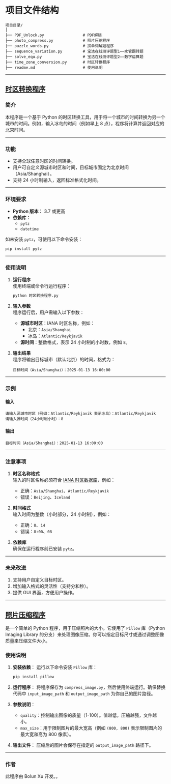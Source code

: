 # 项目文件结构
```
项目目录/
│
├── PDF_Unlock.py                 # PDF解锁
├── photo_compress.py             # 照片压缩程序
├── puzzle_words.py               # 拼单词解题程序
├── sequence_variation.py         # 宝洁在线测评题型1——水管翻转题
├── solve_equ.py                  # 宝洁在线测评题型2——数字运算题
├── time_zone_conversion.py       # 时区转换程序
├── readme.md                     # 使用说明
```

---

## [时区转换程序](time_zone_conversion.py)

### 简介
本程序是一个基于 Python 的时区转换工具，用于将一个城市的时间转换为另一个城市的时间。例如，输入冰岛的时间（例如早上 8 点），程序将计算并返回对应的北京时间。

---

### 功能
- 支持全球任意时区的时间转换。
- 用户可自定义源城市时区和时间，目标城市固定为北京时间（Asia/Shanghai）。
- 支持 24 小时制输入，返回标准格式化时间。

---

### 环境要求
- **Python 版本：** 3.7 或更高
- **依赖库：**
  - `pytz`
  - `datetime`

如未安装 `pytz`，可使用以下命令安装：
```bash
pip install pytz
```

---

### 使用说明

1. **运行程序**  
   使用终端或命令行运行程序：
   ```bash
   python 时区转换程序.py
   ```

2. **输入参数**  
   程序运行后，用户需输入以下参数：
   - **源城市时区**：IANA 时区名称，例如：
     - 北京：`Asia/Shanghai`
     - 冰岛：`Atlantic/Reykjavik`
   - **源时间**：整数格式，表示 24 小时制的小时数，例如 `8`。

3. **输出结果**  
   程序将输出目标城市（默认北京）的时间，格式为：
   ```
   目标时间（Asia/Shanghai）：2025-01-13 16:00:00
   ```

---

### 示例
#### 输入
```
请输入源城市时区（例如：Atlantic/Reykjavik 表示冰岛）：Atlantic/Reykjavik
请输入源时间（24小时制小时）：8
```

#### 输出
```
目标时间（Asia/Shanghai）：2025-01-13 16:00:00
```

---

### 注意事项
1. **时区名称格式**  
   输入的时区名称必须符合 [IANA 时区数据库](https://en.wikipedia.org/wiki/List_of_tz_database_time_zones)，例如：
   - 正确：`Asia/Shanghai`、`Atlantic/Reykjavik`
   - 错误：`Beijing`、`Iceland`
   
2. **时间格式**  
   输入时间为整数（小时部分，24 小时制），例如：
   - 正确：`8`、`14`
   - 错误：`8:00`、`08`

3. **依赖库**  
   确保在运行程序前已安装 `pytz`。

---



### 未来改进
1. 支持用户自定义目标时区。
2. 增加输入格式的灵活性（支持分和秒）。
3. 提供 GUI 界面，方便用户操作。

---

## [照片压缩程序](photo_compress.py)
是一个简单的 Python 程序，用于压缩照片的大小。它使用了 `Pillow` 库（Python Imaging Library 的分支）来处理图像压缩。你可以指定目标尺寸或通过调整图像质量来压缩文件大小。

### 使用说明

1. **安装依赖**：
   运行以下命令安装 `Pillow` 库：
   ```bash
   pip install pillow
   ```

2. **运行程序**：
   将程序保存为 `compress_image.py`，然后使用终端运行。确保替换代码中 `input_image_path` 和 `output_image_path` 为你自己的图片路径。

3. **参数说明**：
   - `quality`：控制输出图像的质量（1-100）。值越低，压缩越强，文件越小。
   - `max_size`：用于限制图片的最大宽高（例如 `(800, 800)` 表示限制图片的最大宽和高为 800 像素）。

4. **输出文件**：
   压缩后的图片会保存在指定的 `output_image_path` 路径下。

---

### 作者
此程序由 Bolun Xu 开发。。